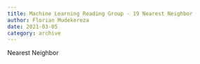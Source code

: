 ```yaml
---
title: Machine Learning Reading Group - 19 Nearest Neighbor
author: Florian Mudekereza
date: 2021-03-05
category: archive
---
```


Nearest Neighbor

